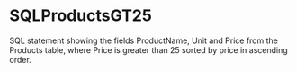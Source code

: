 # SQLProductsGT25

SQL statement showing the fields ProductName, Unit and Price from the Products table, where Price is greater than 25 sorted by price in ascending order. 
